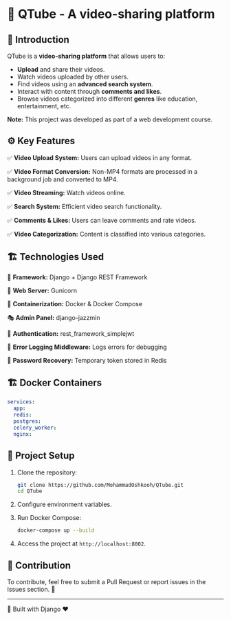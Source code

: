# 🎥 QTube -  A **video-sharing platform**

## 📌 Introduction
QTube is a **video-sharing platform** that allows users to:
- **Upload** and share their videos.
- Watch videos uploaded by other users.
- Find videos using an **advanced search system**.
- Interact with content through **comments and likes**.
- Browse videos categorized into different **genres** like education, entertainment, etc.

**Note:** This project was developed as part of a web development course.

## ⚙️ Key Features
✅ **Video Upload System:** Users can upload videos in any format.

✅ **Video Format Conversion:** Non-MP4 formats are processed in a background job and converted to MP4.

✅ **Video Streaming:** Watch videos online.

✅ **Search System:** Efficient video search functionality.

✅ **Comments & Likes:** Users can leave comments and rate videos.

✅ **Video Categorization:** Content is classified into various categories.

## 🏗️ Technologies Used

🚀 **Framework:** Django + Django REST Framework  

🐍 **Web Server:** Gunicorn  

🐳 **Containerization:** Docker & Docker Compose  

🎭 **Admin Panel:** django-jazzmin  

🔐 **Authentication:** rest_framework_simplejwt  

📜 **Error Logging Middleware:** Logs errors for debugging  

🔄 **Password Recovery:** Temporary token stored in Redis  



## 🏗️ Docker Containers
```yaml
services:
  app:
  redis:
  postgres:
  celery_worker:
  nginx:
```


## 🚀 Project Setup
1. Clone the repository:
   ```bash
   git clone https://github.com/MohammadOshkooh/QTube.git
   cd QTube
   ```
   
2. Configure environment variables.

3. Run Docker Compose:
   ```bash
   docker-compose up --build
   ```

4. Access the project at `http://localhost:8002`.

## 🎯 Contribution
To contribute, feel free to submit a Pull Request or report issues in the Issues section. 🙌

---
🚀 Built with Django ❤️
